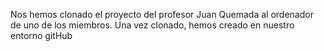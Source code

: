 Nos hemos clonado el proyecto del profesor Juan Quemada al ordenador de uno de los miembros. Una vez clonado, hemos creado en nuestro entorno
gitHub

